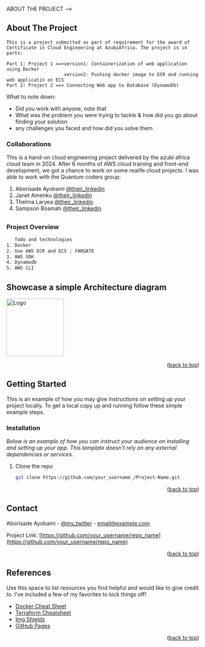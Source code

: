  ABOUT THE PROJECT -->
## About The Project
    This is a project submitted as part of requirement for the award of Certificate in Cloud Engineering at AzubiAfrica. The project is in parts:

    Part 1: Project 1 ==>version1: Containerization of web application using Docker 
                         version2: Pushing docker image to ECR and running web applicatin on ECS
    Part 2: Project 2 ==> Connecting Web app to Database (DynamoDb)

What to note down:
* Did you work with anyone, note that
* What was the problem you were trying to tackle & how did you go about finding your solution
* any challenges you faced and how did you solve them

### Collaborations
This is a hand-on cloud engineering project delivered by the azubi africa cloud team in 2024. After 6 months of AWS cloud training and front-end development, we got a chance to work on some realife cloud projects. 
I was able to work with the Quantum coders group:
 1. Aborisade Ayobami [@their_linkedin](https://www.linkedin.com/in/ayobami-aborisade-b63538294)
 2. Janet Amenku [@their_linkedin](https://www.linkedin.com/in/janet-amenku-36b793250)
 3. Thelma Laryea [@their_linkedin](https://www.linkedin.com/in/thelma-laryea-73a49b1b4/)
 4. Sampson Boamah [@their_linkedin](https://www.linkedin.com/in/sampson-boamah-b3629a114/)
##
### Project Overview
```sh
   Todo and technologies
1. Docker
2. Use AWS ECR and ECS : FARGATE
3. AWS SDK
4. Dynamodb
5. AWS CLI

```

##
## Showcase a simple Architecture diagram
<!-- setup a link to your images folder -->
<a href="[https://github.com/lawrencemuema/Cloud_project02](https://github.com/lawrencemuema/Cloud_project02/blob/main/images/fargate_arch.png)">
    <img src="images/fargate_arch.png" alt="Logo" width="auto" height="150">
</a>

<p align="right">(<a href="#readme-top">back to top</a>)</p>




<!-- GETTING STARTED -->
## Getting Started

This is an example of how you may give instructions on setting up your project locally.
To get a local copy up and running follow these simple example steps.


### Installation

_Below is an example of how you can instruct your audience on installing and setting up your app. This template doesn't rely on any external dependencies or services._

1. Clone the repo
   ```sh
   git clone https://github.com/your_username_/Project-Name.git
   ```

<p align="right">(<a href="#readme-top">back to top</a>)</p>



<!-- CONTACT -->
## Contact

Aborisade Ayobami - [@my_twitter](https://twitter.com/your_username) - email@example.com

Project Link: [https://github.com/your_username/repo_name](https://github.com/your_username/repo_name)

<p align="right">(<a href="#readme-top">back to top</a>)</p>



<!-- References -->
## References

Use this space to list resources you find helpful and would like to give credit to. I've included a few of my favorites to kick things off!

* [Docker Cheat Sheet](https://docs.docker.com/get-started/docker_cheatsheet.pdf)
* [Terraform Cheatsheet](https://www.pluralsight.com/resources/blog/cloud/the-ultimate-terraform-cheatsheet)
* [Img Shields](https://shields.io)
* [GitHub Pages](https://pages.github.com)

<p align="right">(<a href="#readme-top">back to top</a>)</p>